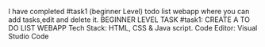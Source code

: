 I have completed #task1 (beginner Level) todo list webapp where you can add tasks,edit and delete it.
BEGINNER LEVEL TASK #task1: CREATE A TO DO LIST WEBAPP Tech Stack: HTML, CSS & Java script. Code Editor: Visual Studio Code